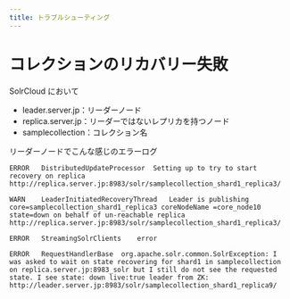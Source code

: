 ```yaml
---
title: トラブルシューティング
---
```


# コレクションのリカバリー失敗

SolrCloud において

- leader.server.jp：リーダーノード
- replica.server.jp：リーダーではないレプリカを持つノード
- samplecollection：コレクション名

リーダーノードでこんな感じのエラーログ

```
ERROR	DistributedUpdateProcessor	Setting up to try to start recovery on replica http://replica.server.jp:8983/solr/samplecollection_shard1_replica3/

WARN	LeaderInitiatedRecoveryThread	Leader is publishing core=samplecollection_shard1_replica3 coreNodeName =core_node10 state=down on behalf of un-reachable replica http://replica.server.jp:8983/solr/samplecollection_shard1_replica3/

ERROR	StreamingSolrClients	error

ERROR	RequestHandlerBase	org.apache.solr.common.SolrException: I was asked to wait on state recovering for shard1 in samplecollection on replica.server.jp:8983_solr but I still do not see the requested state. I see state: down live:true leader from ZK: http://leader.server.jp:8983/solr/samplecollection_shard1_replica9/
```


